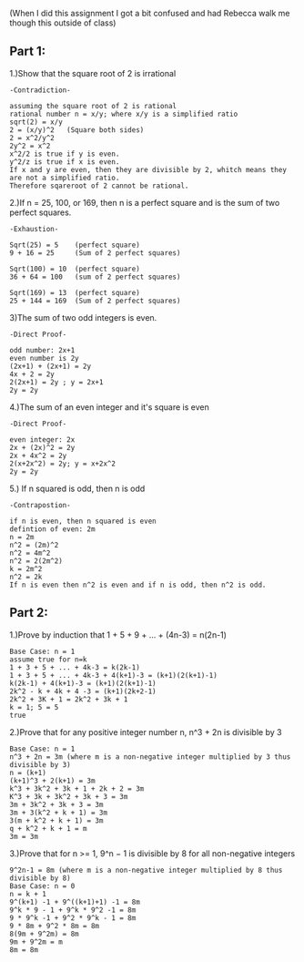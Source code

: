 (When I did this assignment I got a bit confused and had Rebecca walk me though this outside of class)
## Part 1:

1.)Show that the square root of 2 is irrational 

```
-Contradiction-

assuming the square root of 2 is rational
rational number n = x/y; where x/y is a simplified ratio
sqrt(2) = x/y
2 = (x/y)^2   (Square both sides)
2 = x^2/y^2          
2y^2 = x^2
x^2/2 is true if y is even.
y^2/z is true if x is even. 
If x and y are even, then they are divisible by 2, whitch means they are not a simplified ratio.
Therefore sqareroot of 2 cannot be rational. 
```

2.)If n = 25, 100, or 169, then n is a perfect square and is the sum of two perfect squares. 

```
-Exhaustion-

Sqrt(25) = 5    (perfect square)
9 + 16 = 25     (Sum of 2 perfect squares)

Sqrt(100) = 10  (perfect square)
36 + 64 = 100   (sum of 2 perfect squares)

Sqrt(169) = 13  (perfect square)
25 + 144 = 169  (Sum of 2 perfect squares)
```

3)The sum of two odd integers is even. 

```
-Direct Proof-

odd number: 2x+1
even number is 2y
(2x+1) + (2x+1) = 2y
4x + 2 = 2y
2(2x+1) = 2y ; y = 2x+1
2y = 2y
```

4.)The sum of an even integer and it's square is even

```
-Direct Proof-

even integer: 2x
2x + (2x)^2 = 2y
2x + 4x^2 = 2y
2(x+2x^2) = 2y; y = x+2x^2
2y = 2y
```

5.) If n squared is odd, then n is odd

```
-Contrapostion-

if n is even, then n squared is even
defintion of even: 2m
n = 2m
n^2 = (2m)^2
n^2 = 4m^2
n^2 = 2(2m^2)
k = 2m^2
n^2 = 2k
If n is even then n^2 is even and if n is odd, then n^2 is odd. 
```

## Part 2: 

1.)Prove by induction that 1 + 5 + 9 + ... + (4n-3) = n(2n-1)
```
Base Case: n = 1
assume true for n=k  
1 + 3 + 5 + ... + 4k-3 = k(2k-1)
1 + 3 + 5 + ... + 4k-3 + 4(k+1)-3 = (k+1)(2(k+1)-1)
k(2k-1) + 4(k+1)-3 = (k+1)(2(k+1)-1)
2k^2 - k + 4k + 4 -3 = (k+1)(2k+2-1)
2k^2 + 3K + 1 = 2k^2 + 3k + 1
k = 1; 5 = 5
true
```

2.)Prove that for any positive integer number n, n^3 + 2n is divisible by 3

```
Base Case: n = 1
n^3 + 2n = 3m (where m is a non-negative integer multiplied by 3 thus divisible by 3) 
n = (k+1)
(k+1)^3 + 2(k+1) = 3m
k^3 + 3k^2 + 3k + 1 + 2k + 2 = 3m
K^3 + 3k + 3k^2 + 3k + 3 = 3m
3m + 3k^2 + 3k + 3 = 3m           
3m + 3(k^2 + k + 1) = 3m
3(m + k^2 + k + 1) = 3m
q + k^2 + k + 1 = m
3m = 3m
```

3.)Prove that for n >= 1, 9^n − 1 is divisible by 8 for all non-negative integers 
```
9^2n-1 = 8m (where m is a non-negative integer multiplied by 8 thus divisible by 8) 
Base Case: n = 0 
n = k + 1
9^(k+1) -1 + 9^((k+1)+1) -1 = 8m
9^k * 9 - 1 + 9^k * 9^2 -1 = 8m
9 * 9^k -1 + 9^2 * 9^k - 1 = 8m 
9 * 8m + 9^2 * 8m = 8m
8(9m + 9^2m) = 8m
9m + 9^2m = m
8m = 8m 
```

